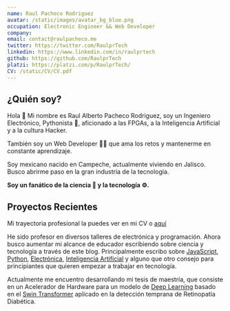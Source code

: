 ```yaml
---
name: Raul Pacheco Rodriguez
avatar: /static/images/avatar_bg_blue.png
occupation: Electronic Engineer && Web Developer
company:
email: contact@raulpacheco.me
twitter: https://twitter.com/RaulprTech
linkedin: https://www.linkedin.com/in/raulprtech
github: https://github.com/RaulprTech
platzi: https://platzi.com/p/RaulprTech/
CV: /static/CV/CV.pdf
---
```


## ¿Quién soy?

Hola 👋 Mi nombre es Raul Alberto Pacheco Rodriguez, soy un Ingeniero Electrónico, Pythonista 🐍, aficionado a las FPGAs, a la Inteligencia Artificial y a la cultura Hacker.

También soy un Web Developer 👨‍💻 que ama los retos y mantenerme en constante aprendizaje.

Soy mexicano nacido en Campeche, actualmente viviendo en Jalisco. Busco abrirme paso en la gran industria de la tecnología.

**Soy un fanático de la ciencia 🧪 y la tecnología ⚙️.**

## Proyectos Recientes

Mi trayectoria profesional la puedes ver en mi CV o [aquí](https://raulpacheco.dev/trayectoria)

He sido profesor en diversos talleres de electrónica y programación. Ahora busco aumentar mi alcance de educador escribiendo sobre ciencia y tecnología a través de este blog. Principalmente escribo sobre [JavaScript](https://raulpacheco.dev/tags/js), [Python](https://raulpacheco.dev/tags/python), [Electrónica](https://raulpacheco.dev/tags/electr%C3%B3nica), [Inteligencia Artificial](https://raulpacheco.dev/tags/machine-learning) y alguno que otro consejo para principiantes que quieren empezar a trabajar en tecnología.

Actualmente me encuentro desarrollando mi tesis de maestría, que consiste en un Acelerador de Hardware para un modelo de [Deep Learning](https://raulpacheco.dev/tags/deep-learning) basado en el [Swin Transformer](https://raulpacheco.dev/blog/posts/atencion-lo%20que-la-IA-necesitaba) aplicado en la detección temprana de Retinopatía Diabética.
